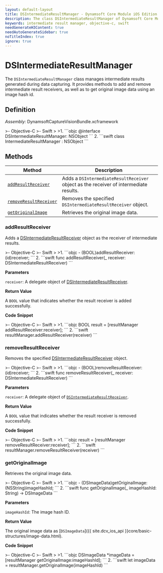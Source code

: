 ```yaml
---
layout: default-layout
title: DSIntermediateResultManager - Dynamsoft Core Module iOS Edition API Reference
description: The class DSIntermediateResultManager of Dynamsoft Core Module manages intermediate results generated during data capturing. It provides methods to add and remove intermediate result receivers, as well as to get original image data using an image hash id.
keywords: intermediate result manager, objective-c, swift
needGenerateH3Content: true
needAutoGenerateSidebar: true
noTitleIndex: true
ignore: true
---
```


# DSIntermediateResultManager

The `DSIntermediateResultManager` class manages intermediate results generated during data capturing. It provides methods to add and remove intermediate result receivers, as well as to get original image data using an image hash id.

## Definition

*Assembly:* DynamsoftCaptureVisionBundle.xcframework

<div class="sample-code-prefix"></div>
>- Objective-C
>- Swift
>
>1. 
```objc
@interface DSIntermediateResultManager: NSObject
```
2. 
```swift
class IntermediateResultManager : NSObject
```

## Methods

| Method | Description |
| ------ | ----------- |
| [`addResultReceiver`](#addresultreceiver) | Adds a `DSIntermediateResultReceiver` object as the receiver of intermediate results. |
| [`removeResultReceiver`](#removeresultreceiver) | Removes the specified `DSIntermediateResultReceiver` object. |
| [`getOriginalImage`](#getoriginalimage) | Retrieves the original image data. |

### addResultReceiver

Adds a [DSIntermediateResultReceiver](intermediate-result-receiver.md) object as the receiver of intermediate results.

<div class="sample-code-prefix"></div>
>- Objective-C
>- Swift
>
>1. 
```objc
- (BOOL)addResultReceiver:(id<DSIntermediateResultReceiver>)receiver;
```
2. 
```swift
func addResultReceiver(_ receiver: DSIntermediateResultReceiver)
```

**Parameters**

`receiver`: A delegate object of [DSIntermediateResultReceiver](intermediate-result-receiver.md).  

**Return Value**

A `BOOL` value that indicates whether the result receiver is added successfully.

**Code Snippet**

<div class="sample-code-prefix"></div>
>- Objective-C
>- Swift
>
>1. 
```objc
BOOL result = [resultManager addResultReceiver:receiver];
```
2. 
```swift
resultManager.addResultReceiver(receiver)
```

### removeResultReceiver

Removes the specified [DSIntermediateResultReceiver](intermediate-result-receiver.md) object.

<div class="sample-code-prefix"></div>
>- Objective-C
>- Swift
>
>1. 
```objc
- (BOOL)removeResultReceiver:(id<DSIntermediateResultReceiver>)receiver;
```
2. 
```swift
func removeResultReceiver(_ receiver: DSIntermediateResultReceiver)
```

**Parameters**

`receiver`: A delegate object of [`DSIntermediateResultReceiver`](intermediate-result-receiver.md).

**Return Value**

A `BOOL` value that indicates whether the result receiver is removed successfully.

**Code Snippet**

<div class="sample-code-prefix"></div>
>- Objective-C
>- Swift
>
>1. 
```objc
result = [resultManager removeResultReceiver:receiver];
```
2. 
```swift
resultManager.removeResultReceiver(receiver)
```

### getOriginalImage

Retrieves the original image data.

<div class="sample-code-prefix"></div>
>- Objective-C
>- Swift
>
>1. 
```objc
- (DSImageData)getOriginalImage:(NSString)imageHashId;
```
2. 
```swift
func getOriginalImage(_ imageHashId: String) -> DSImageData
```

**Parameters**

`imageHashId`: The image hash ID.

**Return Value**

The original image data as [`DSImageData`]({{ site.dcv_ios_api }}core/basic-structures/image-data.html).

**Code Snippet**

<div class="sample-code-prefix"></div>
>- Objective-C
>- Swift
>
>1. 
```objc
DSImageData *imageData = [resultManager getOriginalImage:imageHashId];
```
2. 
```swift
let imageData = resultManager.getOriginalImage(imageHashId)
```
